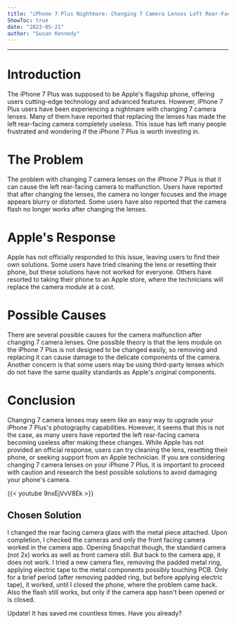 ```yaml
---
title: "iPhone 7 Plus Nightmare: Changing 7 Camera Lenses Left Rear-Facing Cameras Useless!"
ShowToc: true 
date: "2023-05-21"
author: "Susan Kennedy"
---
```

*****
# Introduction

The iPhone 7 Plus was supposed to be Apple's flagship phone, offering users cutting-edge technology and advanced features. However, iPhone 7 Plus users have been experiencing a nightmare with changing 7 camera lenses. Many of them have reported that replacing the lenses has made the left rear-facing camera completely useless. This issue has left many people frustrated and wondering if the iPhone 7 Plus is worth investing in.

# The Problem

The problem with changing 7 camera lenses on the iPhone 7 Plus is that it can cause the left rear-facing camera to malfunction. Users have reported that after changing the lenses, the camera no longer focuses and the image appears blurry or distorted. Some users have also reported that the camera flash no longer works after changing the lenses.

# Apple's Response

Apple has not officially responded to this issue, leaving users to find their own solutions. Some users have tried cleaning the lens or resetting their phone, but these solutions have not worked for everyone. Others have resorted to taking their phone to an Apple store, where the technicians will replace the camera module at a cost.

# Possible Causes

There are several possible causes for the camera malfunction after changing 7 camera lenses. One possible theory is that the lens module on the iPhone 7 Plus is not designed to be changed easily, so removing and replacing it can cause damage to the delicate components of the camera. Another concern is that some users may be using third-party lenses which do not have the same quality standards as Apple's original components.

# Conclusion

Changing 7 camera lenses may seem like an easy way to upgrade your iPhone 7 Plus's photography capabilities. However, it seems that this is not the case, as many users have reported the left rear-facing camera becoming useless after making these changes. While Apple has not provided an official response, users can try cleaning the lens, resetting their phone, or seeking support from an Apple technician. If you are considering changing 7 camera lenses on your iPhone 7 Plus, it is important to proceed with caution and research the best possible solutions to avoid damaging your phone's camera.

{{< youtube 9nxEjVvV8Ek >}} 



## Chosen Solution
 I changed the rear facing camera glass with the metal piece attached. Upon completion, I checked the cameras and only the front facing camera worked in the camera app. Opening Snapchat though, the standard camera (not 2x) works as well as front camera still. But back to the camera app, it does not work. I tried a new camera flex, removing the padded metal ring, applying electric tape to the metal components possibly touching PCB. Only for a brief period (after removing padded ring, but before applying electric tape), it worked, until I closed the phone, where the problem came back. Also the flash still works, but only if the camera app hasn't been opened or is closed.

 Update!  It has saved me countless times. Have you already?




